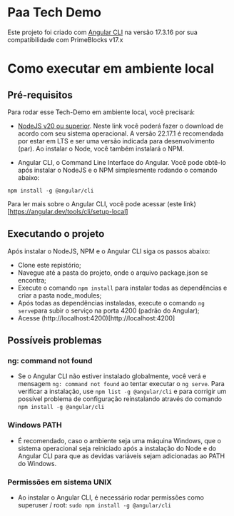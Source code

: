# Paa Tech Demo

Este projeto foi criado com [Angular CLI](https://github.com/angular/angular-cli) na versão 17.3.16 por sua compatibilidade com PrimeBlocks v17.x

# Como executar em ambiente local

## Pré-requisitos
Para rodar esse Tech-Demo em ambiente local, você precisará:

- [NodeJS v20 ou superior](https://nodejs.org/en/blog/release/v22.17.1). Neste link você poderá fazer o download de acordo com seu sistema operacional. A versão 22.17.1 é recomendada por estar em LTS e ser uma versão indicada para desenvolvimento (par). Ao instalar o Node, você também instalará o NPM.

- Angular CLI, o Command Line Interface do Angular. Você pode obtê-lo após instalar o NodeJS e o NPM simplesmente rodando o comando abaixo:

```
npm install -g @angular/cli
```

Para ler mais sobre o Angular CLI, você pode acessar (este link)[https://angular.dev/tools/cli/setup-local]

## Executando o projeto
Após instalar o NodeJS, NPM e o Angular CLI siga os passos abaixo:

- Clone este repistório;
- Navegue até a pasta do projeto, onde o arquivo package.json se encontra;
- Execute o comando ```npm install``` para instalar todas as dependências e criar a pasta node_modules;
- Após todas as dependências instaladas, execute o comando ```ng serve```para subir o serviço na porta 4200 (padrão do Angular);
- Acesse (http://localhost:4200)[http://localhost:4200]

## Possíveis problemas

### ng: command not found
- Se o Angular CLI não estiver instalado globalmente, você verá e mensagem ```ng: command not found``` ao tentar executar o ```ng serve```. Para verificar a instalação, use ```npm list -g @angular/cli``` e para corrigir um possível problema de configuração reinstalando através do comando ```npm install -g @angular/cli```

### Windows PATH
- É recomendado, caso o ambiente seja uma máquina Windows, que o sistema operacional seja reiniciado após a instalação do Node e do Angular CLI para que as devidas variáveis sejam adicionadas ao PATH do Windows.


### Permissões em sistema UNIX
- Ao instalar o Angular CLI, é necessário rodar permissões como superuser / root: ```sudo npm install -g @angular/cli```

